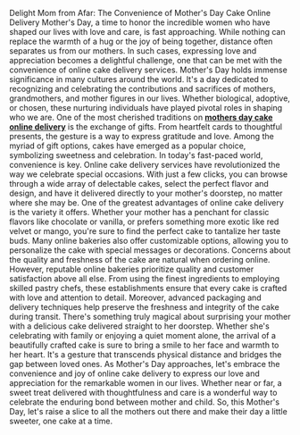 Delight Mom from Afar: The Convenience of Mother's Day Cake Online Delivery
Mother's Day, a time to honor the incredible women who have shaped our lives with love and care, is fast approaching. While nothing can replace the warmth of a hug or the joy of being together, distance often separates us from our mothers. In such cases, expressing love and appreciation becomes a delightful challenge, one that can be met with the convenience of online cake delivery services.
Mother's Day holds immense significance in many cultures around the world. It's a day dedicated to recognizing and celebrating the contributions and sacrifices of mothers, grandmothers, and mother figures in our lives. Whether biological, adoptive, or chosen, these nurturing individuals have played pivotal roles in shaping who we are.
One of the most cherished traditions on **[mothers day cake online delivery]([url](https://www.myflowertree.com/mothers-day/cakes))** is the exchange of gifts. From heartfelt cards to thoughtful presents, the gesture is a way to express gratitude and love. Among the myriad of gift options, cakes have emerged as a popular choice, symbolizing sweetness and celebration.
In today's fast-paced world, convenience is key. Online cake delivery services have revolutionized the way we celebrate special occasions. With just a few clicks, you can browse through a wide array of delectable cakes, select the perfect flavor and design, and have it delivered directly to your mother's doorstep, no matter where she may be.
One of the greatest advantages of online cake delivery is the variety it offers. Whether your mother has a penchant for classic flavors like chocolate or vanilla, or prefers something more exotic like red velvet or mango, you're sure to find the perfect cake to tantalize her taste buds. Many online bakeries also offer customizable options, allowing you to personalize the cake with special messages or decorations.
Concerns about the quality and freshness of the cake are natural when ordering online. However, reputable online bakeries prioritize quality and customer satisfaction above all else. From using the finest ingredients to employing skilled pastry chefs, these establishments ensure that every cake is crafted with love and attention to detail. Moreover, advanced packaging and delivery techniques help preserve the freshness and integrity of the cake during transit.
There's something truly magical about surprising your mother with a delicious cake delivered straight to her doorstep. Whether she's celebrating with family or enjoying a quiet moment alone, the arrival of a beautifully crafted cake is sure to bring a smile to her face and warmth to her heart. It's a gesture that transcends physical distance and bridges the gap between loved ones.
As Mother's Day approaches, let's embrace the convenience and joy of online cake delivery to express our love and appreciation for the remarkable women in our lives. Whether near or far, a sweet treat delivered with thoughtfulness and care is a wonderful way to celebrate the enduring bond between mother and child. So, this Mother's Day, let's raise a slice to all the mothers out there and make their day a little sweeter, one cake at a time.
